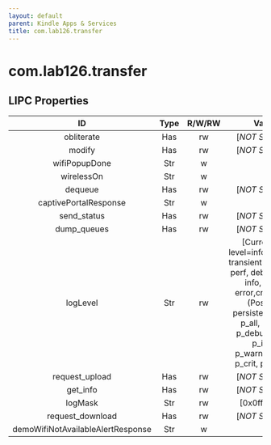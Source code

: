 ```yaml
---
layout: default
parent: Kindle Apps & Services
title: com.lab126.transfer
---
```


# com.lab126.transfer

## LIPC Properties

| ID                                | Type | R/W/RW | Value                                                                                                                                                                                                     | Description |
|:---------------------------------:|:----:|:------:|:---------------------------------------------------------------------------------------------------------------------------------------------------------------------------------------------------------:|:-----------:|
| obliterate                        | Has  | rw     | [*NOT SHOWN*]                                                                                                                                                                                             | TODO        |
| modify                            | Has  | rw     | [*NOT SHOWN*]                                                                                                                                                                                             | TODO        |
| wifiPopupDone                     | Str  | w      |                                                                                                                                                                                                           | TODO        |
| wirelessOn                        | Str  | w      |                                                                                                                                                                                                           | TODO        |
| dequeue                           | Has  | rw     | [*NOT SHOWN*]                                                                                                                                                                                             | TODO        |
| captivePortalResponse             | Str  | w      |                                                                                                                                                                                                           | TODO        |
| send_status                       | Has  | rw     | [*NOT SHOWN*]                                                                                                                                                                                             | TODO        |
| dump_queues                       | Has  | rw     | [*NOT SHOWN*]                                                                                                                                                                                             | TODO        |
| logLevel                          | Str  | rw     | [Current log level=info(Possible transient levels: all, perf, debug[9-0], info, warn, error,crit, none)(Possible persistent levels: p_all, p_perf, p_debug[0-9], p_info, p_warn,p_error, p_crit, p_none)] | TODO        |
| request_upload                    | Has  | rw     | [*NOT SHOWN*]                                                                                                                                                                                             | TODO        |
| get_info                          | Has  | rw     | [*NOT SHOWN*]                                                                                                                                                                                             | TODO        |
| logMask                           | Str  | rw     | [0x0fff0000]                                                                                                                                                                                              | TODO        |
| request_download                  | Has  | rw     | [*NOT SHOWN*]                                                                                                                                                                                             | TODO        |
| demoWifiNotAvailableAlertResponse | Str  | w      |                                                                                                                                                                                                           | TODO        |